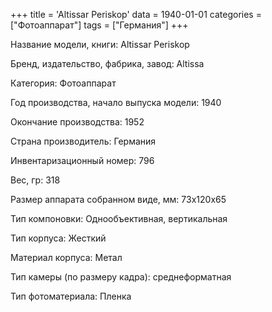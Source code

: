 +++
title = 'Altissar Periskop'
data = 1940-01-01
categories = ["Фотоаппарат"]
tags = ["Германия"]
+++

Название модели, книги: Altissar Periskop

Бренд, издательство, фабрика, завод: Altissa

Категория: Фотоаппарат

Год производства, начало выпуска модели: 1940

Окончание производства: 1952

Страна производитель: Германия

Инвентаризационный номер: 796

Вес, гр: 318

Размер аппарата  собранном виде, мм: 73х120х65

Тип компоновки: Однообъективная, вертикальная

Тип корпуса: Жесткий

Материал корпуса: Метал

Тип камеры (по размеру кадра): среднеформатная

Тип фотоматериала: Пленка

